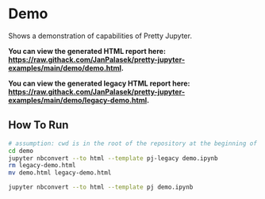 # Demo

Shows a demonstration of capabilities of Pretty Jupyter.

**You can view the generated HTML report here: https://raw.githack.com/JanPalasek/pretty-jupyter-examples/main/demo/demo.html.**

**You can view the generated legacy HTML report here: https://raw.githack.com/JanPalasek/pretty-jupyter-examples/main/demo/legacy-demo.html.**

## How To Run
```sh
# assumption: cwd is in the root of the repository at the beginning of these commands
cd demo
jupyter nbconvert --to html --template pj-legacy demo.ipynb
rm legacy-demo.html
mv demo.html legacy-demo.html

jupyter nbconvert --to html --template pj demo.ipynb
```